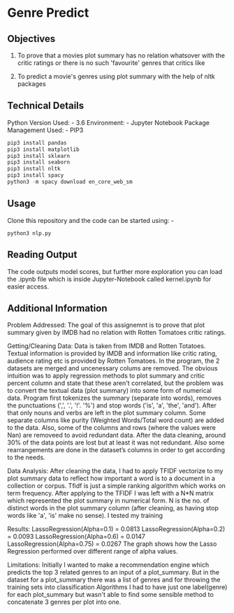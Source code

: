 # Genre Predict

## Objectives

1) To prove that a movies plot summary has no relation whatsover with the critic ratings or there is no such 'favourite' genres that critics like

2) To predict a movie's genres using plot summary with the help of nltk packages

## Technical Details

Python Version Used: - 3.6
Environment: - Jupyter Notebook
Package Management Used: - PIP3

```javascript
pip3 install pandas
pip3 install matplotlib
pip3 install sklearn
pip3 install seaborn
pip3 install nltk
pip3 install spacy
python3 -m spacy download en_core_web_sm
```

## Usage

Clone this repository and the code can be started using: -
```javacript
python3 nlp.py
```

## Reading Output

The code outputs model scores, but further more exploration you can load the .ipynb file which is inside Jupyter-Notebook called kernel.ipynb for easier access.

## Additional Information
Problem Addressed:
The goal of this assignemnt is to prove that plot summary given by IMDB had no relation with Rotten Tomatoes critic ratings.

Getting/Cleaning Data:
Data is taken from IMDB and Rotten Totatoes. Textual information is provided by IMDB and information like critic rating, audience rating etc is provided by Rotten Tomatoes. In the program, the 2 datasets are merged and uncenessary colums are removed. The obvious intuition was to apply regression methods to plot summary and critic percent column and state that these aren't correlated, but the problem was to convert the textual data (plot summary) into some form of numerical data. Program first tokenizes the summary (separate into words), removes the punctuations (',', '.', '!'. '%') and stop words ('is', 'a', 'the', 'and'). After that only nouns and verbs are left in the plot summary column. Some separate columns like purity (Weighted Words/Total word count) are added to the data. Also, some of the columns and rows (where the values were Nan) are removeed to avoid redundant data. After the data cleaning, around 30% of the data points are lost but at least it was not redundant. Also some rearrangements are done in the dataset’s columns in order to get according to the needs.

Data Analysis:
After cleaning the data, I had to apply TFIDF vectorize to my plot summary data to reflect how important a word is to a document in a collection or corpus. Tfidf is just a simple ranking algorithm which works on term frequency. After applying to the TFIDF I was left with a N*N matrix which represented the plot summary in numerical form. N is the no. of distinct words in the plot summary column (after cleaning, as having stop words like 'a', 'is' make no sense). I tested my training
  
Results:
LassoRegression(Alpha=0.1) = 0.0813 
LassoRegression(Alpha=0.2) = 0.0093 
LassoRegression(Alpha=0.6) = 0.0147 
LassoRegression(Alpha=0.75) = 0.0267
The graph shows how the Lasso Regression performed over different range of alpha values.

Limitations:
Initially I wanted to make a recommendation engine which predicts the top 3 related genres to an input of a plot_summary. But in the dataset for a plot_summary there was a list of genres and for throwing the training sets into classification Algorithms I had to have just one label(genre) for each plot_summary but wasn't able to find some sensible method to concatenate 3 genres per plot into one.
